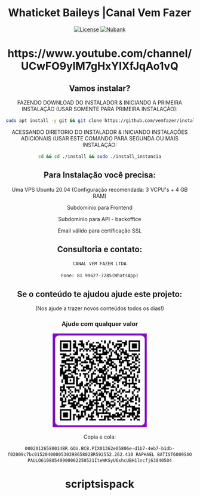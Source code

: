 <h1 align="center">Whaticket Baileys |Canal Vem Fazer</h1>

<div align="center">

[![License](https://img.shields.io/badge/license-GPL--3.0-orange)](./LICENSE)
[![Nubank](https://img.shields.io/badge/donate-nubank-purple)](https://nubank.com.br/pagar/1j4x3i/qA4jW8n5WR)


<h1 align="center">https://www.youtube.com/channel/UCwFO9ylM7gHxYIXfJqAo1vQ</h1>



## Vamos instalar?

FAZENDO DOWNLOAD DO INSTALADOR & INICIANDO A PRIMEIRA INSTALAÇÃO (USAR SOMENTE PARA PRIMEIRA INSTALAÇÃO):

```bash
sudo apt install -y git && git clone https://github.com/vemfazer/install install && sudo chmod -R 777 ./install && cd ./install && sudo ./install_primaria
```

ACESSANDO DIRETORIO DO INSTALADOR & INICIANDO INSTALAÇÕES ADICIONAIS (USAR ESTE COMANDO PARA SEGUNDA OU MAIS INSTALAÇÃO:
```bash
cd && cd ./install && sudo ./install_instancia
```


## Para Instalação você precisa:

Uma VPS Ubuntu 20.04 (Configuração recomendada: 3 VCPU's + 4 GB RAM)

Subdominio para Frontend

Subdominio para API - backoffice

Email válido para certificação SSL

## Consultoria e contato:

    CANAL VEM FAZER LTDA

    Fone: 81 99627-7285(WhatsApp)


## Se o conteúdo te ajudou ajude este projeto:
(Nos ajude a trazer novos conteúdos todos os dias!)

<div align="center">
    <h3>Ajude com qualquer valor</h3>
  <a href="https://nubank.com.br/pagar/1lncfj/NjJMFk7UoK" target="_blank" rel="noopener noreferrer">
    <img src="./public/images/nubank.jpeg" style="width: 50% !important;">
  </a>
</div>


Copia e cola:

    00020126580014BR.GOV.BCB.PIX01362e05806e-d1b7-4eb7-b1db-f02009c7bc015204000053039865802BR592552.262.410 RAPHAEL BATIST6009SAO PAULO61080540900062250521IteWKSyU6xhcUBH1lncfj63040504



# scriptsispack
